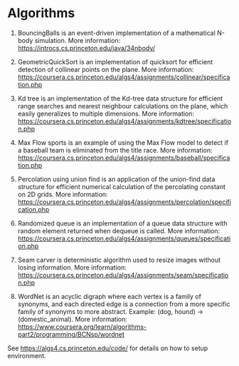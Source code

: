 # Algorithms
1) BouncingBalls is an event-driven implementation of a mathematical N-body simulation. More information:
https://introcs.cs.princeton.edu/java/34nbody/

2) GeometricQuickSort is an implementation of quicksort for efficient detection of
collinear points on the plane. More information:
https://coursera.cs.princeton.edu/algs4/assignments/collinear/specification.php

3) Kd tree is an implementation of the Kd-tree data structure 
for efficient range searches and nearest neighbour calculations on the plane, which easily generalizes 
to multiple dimensions. More information:
https://coursera.cs.princeton.edu/algs4/assignments/kdtree/specification.php

4) Max Flow sports is an example of using the Max Flow model to detect if a baseball team is eliminated from 
the title race. More information:
https://coursera.cs.princeton.edu/algs4/assignments/baseball/specification.php

5) Percolation using union find is an application of the union-find data structure for efficient numerical 
calculation of the percolating constant on 2D grids. More information:
https://coursera.cs.princeton.edu/algs4/assignments/percolation/specification.php

6) Randomized queue is an implementation of a queue data structure with random element returned when
dequeue is called. More information:
https://coursera.cs.princeton.edu/algs4/assignments/queues/specification.php

7) Seam carver is deterministic algorithm used to resize images without losing information. 
More information: 
https://coursera.cs.princeton.edu/algs4/assignments/seam/specification.php

8) WordNet is an acyclic digraph where each vertex is a family of synonyms, and each directed edge is a connection
from a more specific family of synonyms to more abstract. Example: (dog, hound) -> (domestic_animal).
More information:
https://www.coursera.org/learn/algorithms-part2/programming/BCNsp/wordnet

See https://algs4.cs.princeton.edu/code/ for details on how to setup environment.